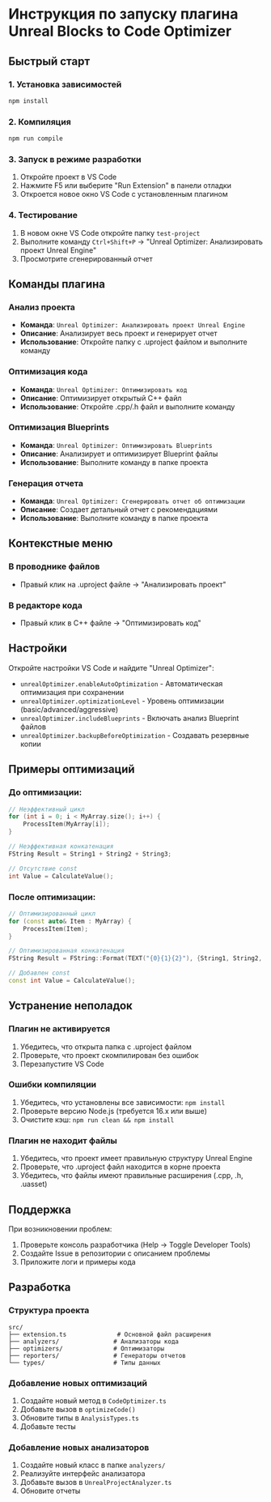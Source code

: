 # Инструкция по запуску плагина Unreal Blocks to Code Optimizer

## Быстрый старт

### 1. Установка зависимостей
```bash
npm install
```

### 2. Компиляция
```bash
npm run compile
```

### 3. Запуск в режиме разработки
1. Откройте проект в VS Code
2. Нажмите F5 или выберите "Run Extension" в панели отладки
3. Откроется новое окно VS Code с установленным плагином

### 4. Тестирование
1. В новом окне VS Code откройте папку `test-project`
2. Выполните команду `Ctrl+Shift+P` → "Unreal Optimizer: Анализировать проект Unreal Engine"
3. Просмотрите сгенерированный отчет

## Команды плагина

### Анализ проекта
- **Команда**: `Unreal Optimizer: Анализировать проект Unreal Engine`
- **Описание**: Анализирует весь проект и генерирует отчет
- **Использование**: Откройте папку с .uproject файлом и выполните команду

### Оптимизация кода
- **Команда**: `Unreal Optimizer: Оптимизировать код`
- **Описание**: Оптимизирует открытый C++ файл
- **Использование**: Откройте .cpp/.h файл и выполните команду

### Оптимизация Blueprints
- **Команда**: `Unreal Optimizer: Оптимизировать Blueprints`
- **Описание**: Анализирует и оптимизирует Blueprint файлы
- **Использование**: Выполните команду в папке проекта

### Генерация отчета
- **Команда**: `Unreal Optimizer: Сгенерировать отчет об оптимизации`
- **Описание**: Создает детальный отчет с рекомендациями
- **Использование**: Выполните команду в папке проекта

## Контекстные меню

### В проводнике файлов
- Правый клик на .uproject файле → "Анализировать проект"

### В редакторе кода
- Правый клик в C++ файле → "Оптимизировать код"

## Настройки

Откройте настройки VS Code и найдите "Unreal Optimizer":

- `unrealOptimizer.enableAutoOptimization` - Автоматическая оптимизация при сохранении
- `unrealOptimizer.optimizationLevel` - Уровень оптимизации (basic/advanced/aggressive)
- `unrealOptimizer.includeBlueprints` - Включать анализ Blueprint файлов
- `unrealOptimizer.backupBeforeOptimization` - Создавать резервные копии

## Примеры оптимизаций

### До оптимизации:
```cpp
// Неэффективный цикл
for (int i = 0; i < MyArray.size(); i++) {
    ProcessItem(MyArray[i]);
}

// Неэффективная конкатенация
FString Result = String1 + String2 + String3;

// Отсутствие const
int Value = CalculateValue();
```

### После оптимизации:
```cpp
// Оптимизированный цикл
for (const auto& Item : MyArray) {
    ProcessItem(Item);
}

// Оптимизированная конкатенация
FString Result = FString::Format(TEXT("{0}{1}{2}"), {String1, String2, String3});

// Добавлен const
const int Value = CalculateValue();
```

## Устранение неполадок

### Плагин не активируется
1. Убедитесь, что открыта папка с .uproject файлом
2. Проверьте, что проект скомпилирован без ошибок
3. Перезапустите VS Code

### Ошибки компиляции
1. Убедитесь, что установлены все зависимости: `npm install`
2. Проверьте версию Node.js (требуется 16.x или выше)
3. Очистите кэш: `npm run clean && npm install`

### Плагин не находит файлы
1. Убедитесь, что проект имеет правильную структуру Unreal Engine
2. Проверьте, что .uproject файл находится в корне проекта
3. Убедитесь, что файлы имеют правильные расширения (.cpp, .h, .uasset)

## Поддержка

При возникновении проблем:
1. Проверьте консоль разработчика (Help → Toggle Developer Tools)
2. Создайте Issue в репозитории с описанием проблемы
3. Приложите логи и примеры кода

## Разработка

### Структура проекта
```
src/
├── extension.ts              # Основной файл расширения
├── analyzers/               # Анализаторы кода
├── optimizers/              # Оптимизаторы
├── reporters/               # Генераторы отчетов
└── types/                   # Типы данных
```

### Добавление новых оптимизаций
1. Создайте новый метод в `CodeOptimizer.ts`
2. Добавьте вызов в `optimizeCode()`
3. Обновите типы в `AnalysisTypes.ts`
4. Добавьте тесты

### Добавление новых анализаторов
1. Создайте новый класс в папке `analyzers/`
2. Реализуйте интерфейс анализатора
3. Добавьте вызов в `UnrealProjectAnalyzer.ts`
4. Обновите отчеты
